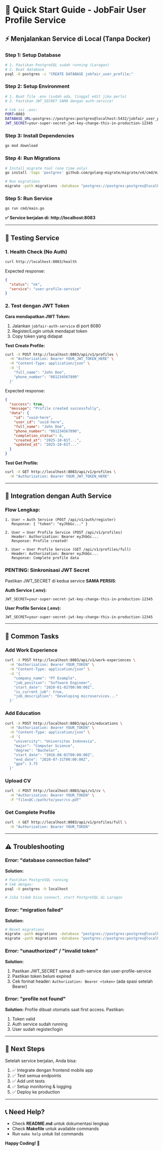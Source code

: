 # 🚀 Quick Start Guide - JobFair User Profile Service

## ⚡ Menjalankan Service di Local (Tanpa Docker)

### Step 1: Setup Database

```bash
# 1. Pastikan PostgreSQL sudah running (Laragon)
# 2. Buat database
psql -U postgres -c "CREATE DATABASE jobfair_user_profile;"
```

### Step 2: Setup Environment

```bash
# 1. Buat file .env (sudah ada, tinggal edit jika perlu)
# 2. Pastikan JWT_SECRET SAMA dengan auth-service!

# Cek isi .env:
PORT=8083
DATABASE_URL=postgres://postgres:postgres@localhost:5432/jobfair_user_profile?sslmode=disable
JWT_SECRET=your-super-secret-jwt-key-change-this-in-production-12345
```

### Step 3: Install Dependencies

```bash
go mod download
```

### Step 4: Run Migrations

```bash
# Install migrate tool (one time only)
go install -tags 'postgres' github.com/golang-migrate/migrate/v4/cmd/migrate@latest

# Run migrations
migrate -path migrations -database "postgres://postgres:postgres@localhost:5432/jobfair_user_profile?sslmode=disable" up
```

### Step 5: Run Service

```bash
go run cmd/main.go
```

**✅ Service berjalan di: http://localhost:8083**

---

## 🧪 Testing Service

### 1. Health Check (No Auth)

```bash
curl http://localhost:8083/health
```

Expected response:
```json
{
  "status": "ok",
  "service": "user-profile-service"
}
```

### 2. Test dengan JWT Token

**Cara mendapatkan JWT Token:**
1. Jalankan `jobfair-auth-service` di port 8080
2. Register/Login untuk mendapat token
3. Copy token yang didapat

**Test Create Profile:**

```bash
curl -X POST http://localhost:8083/api/v1/profiles \
  -H "Authorization: Bearer YOUR_JWT_TOKEN_HERE" \
  -H "Content-Type: application/json" \
  -d '{
    "full_name": "John Doe",
    "phone_number": "081234567890"
  }'
```

Expected response:
```json
{
  "success": true,
  "message": "Profile created successfully",
  "data": {
    "id": "uuid-here",
    "user_id": "uuid-here",
    "full_name": "John Doe",
    "phone_number": "081234567890",
    "completion_status": 0,
    "created_at": "2025-10-01T...",
    "updated_at": "2025-10-01T..."
  }
}
```

**Test Get Profile:**

```bash
curl -X GET http://localhost:8083/api/v1/profiles \
  -H "Authorization: Bearer YOUR_JWT_TOKEN_HERE"
```

---

## 🔗 Integration dengan Auth Service

### Flow Lengkap:

```
1. User → Auth Service (POST /api/v1/auth/register)
   Response: { "token": "eyJhbGc..." }

2. User → User Profile Service (POST /api/v1/profiles)
   Header: Authorization: Bearer eyJhbGc...
   Response: Profile created!

3. User → User Profile Service (GET /api/v1/profiles/full)
   Header: Authorization: Bearer eyJhbGc...
   Response: Complete profile data
```

### PENTING: Sinkronisasi JWT Secret

Pastikan JWT_SECRET di kedua service **SAMA PERSIS**:

**Auth Service (.env):**
```env
JWT_SECRET=your-super-secret-jwt-key-change-this-in-production-12345
```

**User Profile Service (.env):**
```env
JWT_SECRET=your-super-secret-jwt-key-change-this-in-production-12345
```

---

## 📝 Common Tasks

### Add Work Experience

```bash
curl -X POST http://localhost:8083/api/v1/work-experiences \
  -H "Authorization: Bearer YOUR_TOKEN" \
  -H "Content-Type: application/json" \
  -d '{
    "company_name": "PT Example",
    "job_position": "Software Engineer",
    "start_date": "2020-01-01T00:00:00Z",
    "is_current_job": true,
    "job_description": "Developing microservices..."
  }'
```

### Add Education

```bash
curl -X POST http://localhost:8083/api/v1/educations \
  -H "Authorization: Bearer YOUR_TOKEN" \
  -H "Content-Type: application/json" \
  -d '{
    "university": "Universitas Indonesia",
    "major": "Computer Science",
    "degree": "Bachelor",
    "start_date": "2016-08-01T00:00:00Z",
    "end_date": "2020-07-31T00:00:00Z",
    "gpa": 3.75
  }'
```

### Upload CV

```bash
curl -X POST http://localhost:8083/api/v1/cv \
  -H "Authorization: Bearer YOUR_TOKEN" \
  -F "file=@C:/path/to/your/cv.pdf"
```

### Get Complete Profile

```bash
curl -X GET http://localhost:8083/api/v1/profiles/full \
  -H "Authorization: Bearer YOUR_TOKEN"
```

---

## ⚠️ Troubleshooting

### Error: "database connection failed"

**Solution:**
```bash
# Pastikan PostgreSQL running
# Cek dengan:
psql -U postgres -h localhost

# Jika tidak bisa connect, start PostgreSQL di Laragon
```

### Error: "migration failed"

**Solution:**
```bash
# Reset migrations
migrate -path migrations -database "postgres://postgres:postgres@localhost:5432/jobfair_user_profile?sslmode=disable" down
migrate -path migrations -database "postgres://postgres:postgres@localhost:5432/jobfair_user_profile?sslmode=disable" up
```

### Error: "unauthorized" / "invalid token"

**Solution:**
1. Pastikan JWT_SECRET sama di auth-service dan user-profile-service
2. Pastikan token belum expired
3. Cek format header: `Authorization: Bearer <token>` (ada spasi setelah Bearer)

### Error: "profile not found"

**Solution:**
Profile dibuat otomatis saat first access. Pastikan:
1. Token valid
2. Auth service sudah running
3. User sudah register/login

---

## 🎯 Next Steps

Setelah service berjalan, Anda bisa:

1. ✅ Integrate dengan frontend mobile app
2. ✅ Test semua endpoints
3. ✅ Add unit tests
4. ✅ Setup monitoring & logging
5. ✅ Deploy ke production

---

## 📞 Need Help?

- Check **README.md** untuk dokumentasi lengkap
- Check **Makefile** untuk available commands
- Run `make help` untuk list commands

**Happy Coding! 🚀**
